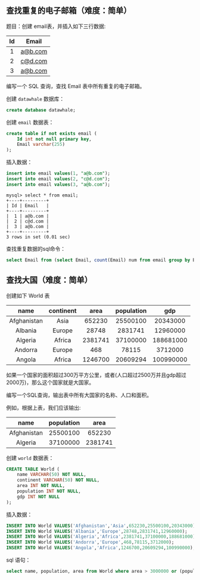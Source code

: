 ## 查找重复的电子邮箱（难度：简单）
  
题目：创建 email表，并插入如下三行数据:  
 
| Id | Email   |
|:---:|:---:
| 1  | a@b.com |
| 2  | c@d.com |
| 3  | a@b.com |
编写一个 SQL 查询，查找 Email 表中所有重复的电子邮箱。

创建 `datawhale` 数据库：

```sql
create database datawhale;
```

创建 `email` 数据表：
```sql
create table if not exists email (
    Id int not null primary key,
    Email varchar(255)
);
```

插入数据：

```sql
insert into email values(1, "a@b.com");
insert into email values(2, "c@d.com");
insert into email values(3, "a@b.com");
```

```
mysql> select * from email;
+----+---------+
| Id | Email   |
+----+---------+
|  1 | a@b.com |
|  2 | c@d.com |
|  3 | a@b.com |
+----+---------+
3 rows in set (0.01 sec)
```

查找重复数据的sql命令：

```sql
select Email from (select Email, count(Email) num from email group by Email) result where result.num >=2;
```

## 查找大国（难度：简单）

创建如下 World 表

| name | continent  | area | population | gdp|
|:---:|:---:|:---:|:---:|:---:
| Afghanistan | Asia | 652230 | 25500100 | 20343000 |
| Albania  | Europe | 28748  | 2831741 | 12960000 |
| Algeria | Africa | 2381741  | 37100000 | 188681000 |
| Andorra | Europe | 468 | 78115 | 3712000 |
| Angola | Africa | 1246700 | 20609294 | 100990000|

如果一个国家的面积超过300万平方公里，或者(人口超过2500万并且gdp超过2000万)，那么这个国家就是大国家。

编写一个SQL查询，输出表中所有大国家的名称、人口和面积。

例如，根据上表，我们应该输出:

| name         | population  | area         |
|:---:|:---:|:---:|
| Afghanistan  | 25500100    | 652230       |
| Algeria      | 37100000    | 2381741      |

创建 `world` 数据表：

```sql
CREATE TABLE World (
    name VARCHAR(50) NOT NULL,
    continent VARCHAR(50) NOT NULL,
    area INT NOT NULL,
    population INT NOT NULL,
    gdp INT NOT NULL
);
```

插入数据：

```sql
INSERT INTO World VALUES('Afghanistan','Asia',652230,25500100,20343000);
INSERT INTO World VALUES('Albania','Europe',28748,2831741,12960000);
INSERT INTO World VALUES('Algeria','Africa',2381741,37100000,188681000);
INSERT INTO World VALUES('Andorra','Europe',468,78115,3712000);
INSERT INTO World VALUES('Angola','Africa',1246700,20609294,100990000);
```

sql 语句：

```sql
select name, population, area from World where area > 3000000 or (population > 25000000 and gdp >20000000);
```